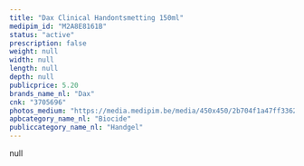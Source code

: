 ```yaml
---
title: "Dax Clinical Handontsmetting 150ml"
medipim_id: "M2A8E8161B"
status: "active"
prescription: false
weight: null
width: null
length: null
depth: null
publicprice: 5.20
brands_name_nl: "Dax"
cnk: "3705696"
photos_medium: "https://media.medipim.be/media/450x450/2b704f1a47ff3362c70869a56b2fefa8.jpg"
apbcategory_name_nl: "Biocide"
publiccategory_name_nl: "Handgel"
---
```

null
